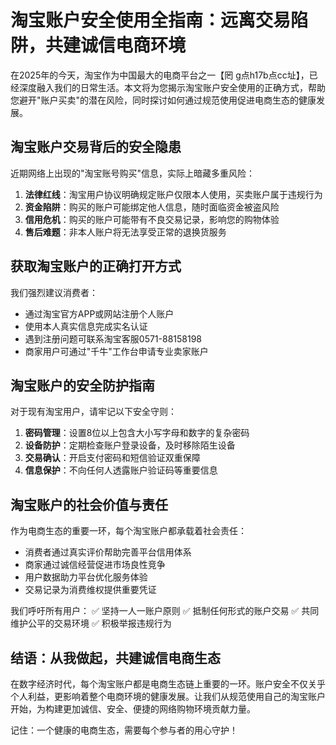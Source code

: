 # 淘宝账户安全使用全指南：远离交易陷阱，共建诚信电商环境

在2025年的今天，淘宝作为中国最大的电商平台之一【罔 g点h17b点cc址】，已经深度融入我们的日常生活。本文将为您揭示淘宝账户安全使用的正确方式，帮助您避开"账户买卖"的潜在风险，同时探讨如何通过规范使用促进电商生态的健康发展。

## 淘宝账户交易背后的安全隐患

近期网络上出现的"淘宝账号购买"信息，实际上暗藏多重风险：
1. **法律红线**：淘宝用户协议明确规定账户仅限本人使用，买卖账户属于违规行为
2. **资金陷阱**：购买的账户可能绑定他人信息，随时面临资金被盗风险
3. **信用危机**：购买的账户可能带有不良交易记录，影响您的购物体验
4. **售后难题**：非本人账户将无法享受正常的退换货服务

## 获取淘宝账户的正确打开方式

我们强烈建议消费者：
- 通过淘宝官方APP或网站注册个人账户
- 使用本人真实信息完成实名认证
- 遇到注册问题可联系淘宝客服0571-88158198
- 商家用户可通过"千牛"工作台申请专业卖家账户

## 淘宝账户的安全防护指南

对于现有淘宝用户，请牢记以下安全守则：
1. **密码管理**：设置8位以上包含大小写字母和数字的复杂密码
2. **设备防护**：定期检查账户登录设备，及时移除陌生设备
3. **交易确认**：开启支付密码和短信验证双重保障
4. **信息保护**：不向任何人透露账户验证码等重要信息

## 淘宝账户的社会价值与责任

作为电商生态的重要一环，每个淘宝账户都承载着社会责任：
- 消费者通过真实评价帮助完善平台信用体系
- 商家通过诚信经营促进市场良性竞争
- 用户数据助力平台优化服务体验
- 交易记录为消费维权提供重要凭证

我们呼吁所有用户：
✅ 坚持一人一账户原则
✅ 抵制任何形式的账户交易
✅ 共同维护公平的交易环境
✅ 积极举报违规行为

## 结语：从我做起，共建诚信电商生态

在数字经济时代，每个淘宝账户都是电商生态链上重要的一环。账户安全不仅关乎个人利益，更影响着整个电商环境的健康发展。让我们从规范使用自己的淘宝账户开始，为构建更加诚信、安全、便捷的网络购物环境贡献力量。

记住：一个健康的电商生态，需要每个参与者的用心守护！
